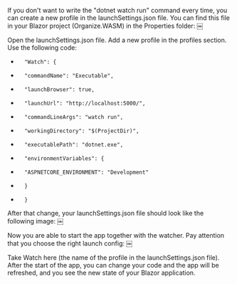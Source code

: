 If you don't want to write the "dotnet watch run" command every time, you can create a new profile in the launchSettings.json file. You can find this file in your Blazor project (Organize.WASM) in the Properties folder:
￼

Open the launchSettings.json file. Add a new profile in the profiles section. Use the following code:
* 		"Watch": {
* 		"commandName": "Executable",
* 		"launchBrowser": true,
* 		"launchUrl": "http://localhost:5000/",
* 		"commandLineArgs": "watch run",
* 		"workingDirectory": "$(ProjectDir)",
* 		"executablePath": "dotnet.exe",
* 		"environmentVariables": {
* 		"ASPNETCORE_ENVIRONMENT": "Development"
* 		}
* 		}

After that change, your launchSettings.json file should look like the following image:
￼

Now you are able to start the app together with the watcher. Pay attention that you choose the right launch config:
￼

Take Watch here (the name of the profile in the launchSettings.json file). After the start of the app, you can change your code and the app will be refreshed, and you see the new state of your Blazor application.
